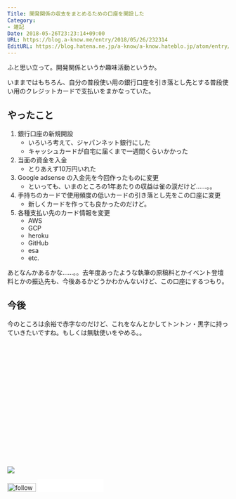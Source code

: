 ```yaml
---
Title: 開発関係の収支をまとめるための口座を開設した
Category:
- 雑記
Date: 2018-05-26T23:23:14+09:00
URL: https://blog.a-know.me/entry/2018/05/26/232314
EditURL: https://blog.hatena.ne.jp/a-know/a-know.hateblo.jp/atom/entry/17391345971648233939
---
```


ふと思い立って。開発関係というか趣味活動というか。


いままではもちろん、自分の普段使い用の銀行口座を引き落とし先とする普段使い用のクレジットカードで支払いをまかなっていた。



<!-- more -->



## やったこと

1. 銀行口座の新規開設
    - いろいろ考えて、ジャパンネット銀行にした
    - キャッシュカードが自宅に届くまで一週間くらいかかった
1. 当面の資金を入金
    - とりあえず10万円いれた
1. Google adsense の入金先を今回作ったものに変更
    - といっても、いまのところの1年あたりの収益は雀の涙だけど......。。
1. 手持ちのカードで使用頻度の低いカードの引き落とし先をこの口座に変更
    - 新しくカードを作っても良かったのだけど。
1. 各種支払い先のカード情報を変更
    - AWS
    - GCP
    - heroku
    - GitHub
    - esa
    - etc.

あとなんかあるかな......。。去年度あったような執筆の原稿料とかイベント登壇料とかの振込先も、今後あるかどうかわかんないけど、この口座にするつもり。

## 今後
今のところは余裕で赤字なのだけど、これをなんとかしてトントン・黒字に持っていきたいですね。もしくは無駄使いをやめる。。

<div>
<br>
<script async src="//pagead2.googlesyndication.com/pagead/js/adsbygoogle.js"></script>
<!-- article-bottom2 -->
<ins class="adsbygoogle"
     style="display:inline-block;width:300px;height:250px"
     data-ad-client="ca-pub-3463034538369189"
     data-ad-slot="5274552934"></ins>
<script>
(adsbygoogle = window.adsbygoogle || []).push({});
</script>

<a href="http://bit.ly/grass-graph" target='blank' rel="nofollow"><img src="https://cdn-ak.f.st-hatena.com/images/fotolife/a/a-know/20170405/20170405220342.png"></a>
<br>
</div>

<div>
<a href='http://cloud.feedly.com/#subscription%2Ffeed%2Fhttp%3A%2F%2Fblog.a-know.me%2Ffeed'  target='blank'><img id='feedlyFollow' src='//s3.feedly.com/img/follows/feedly-follow-rectangle-volume-small_2x.png' alt='follow us in feedly' width='65' height='20'></a>



<iframe src="//blog.hatena.ne.jp/a-know/a-know.hateblo.jp/subscribe/iframe" allowtransparency="true" frameborder="0" scrolling="no" width="150" height="28"></iframe>
</div>
